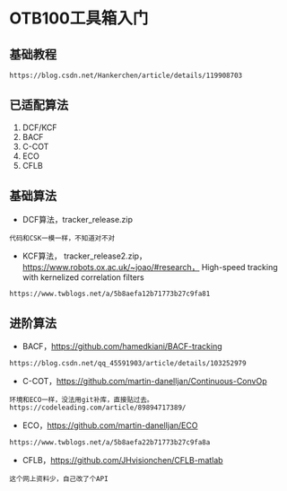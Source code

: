 # OTB100工具箱入门
## 基础教程
```
https://blog.csdn.net/Hankerchen/article/details/119908703
```

## 已适配算法
1. DCF/KCF
2. BACF
3. C-COT
4. ECO
5. CFLB

## 基础算法
* DCF算法，tracker_release.zip
```
代码和CSK一模一样，不知道对不对
```
* KCF算法， tracker_release2.zip，https://www.robots.ox.ac.uk/~joao/#research， High-speed tracking with kernelized correlation filters
```
https://www.twblogs.net/a/5b8aefa12b71773b27c9fa81
```

## 进阶算法
* BACF，https://github.com/hamedkiani/BACF-tracking
```
https://blog.csdn.net/qq_45591903/article/details/103252979
```
* C-COT，https://github.com/martin-danelljan/Continuous-ConvOp
```
环境和ECO一样，没法用git补库，直接贴过去。https://codeleading.com/article/89894717389/
```
* ECO，https://github.com/martin-danelljan/ECO
```
https://www.twblogs.net/a/5b8aefa22b71773b27c9fa8a
```
* CFLB，https://github.com/JHvisionchen/CFLB-matlab
```
这个网上资料少，自己改了个API
```